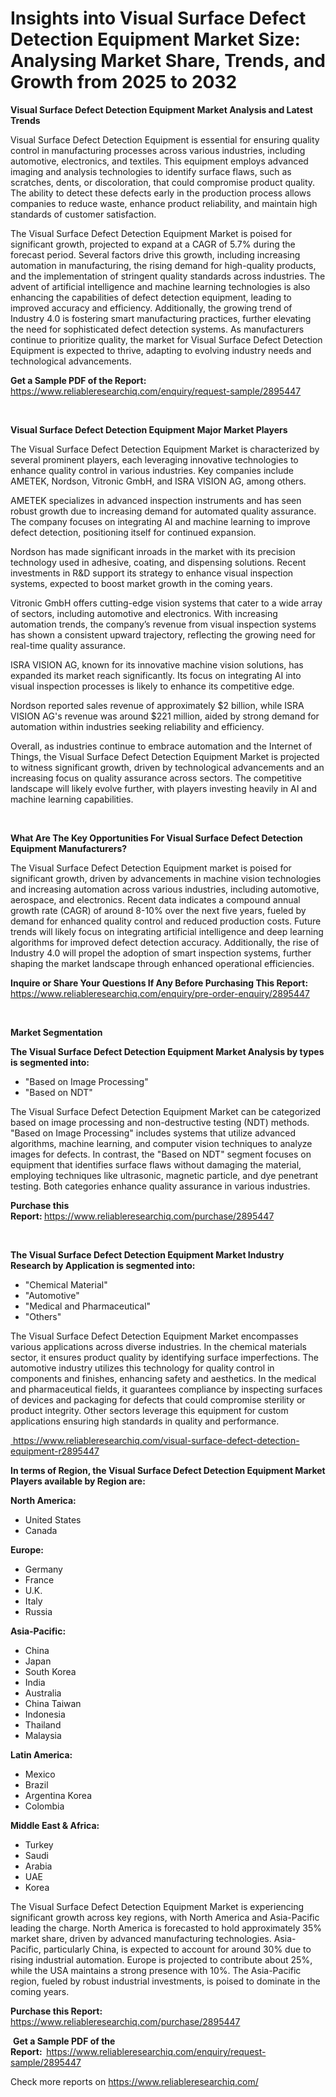 <p><h1>Insights into Visual Surface Defect Detection Equipment Market Size: Analysing Market Share, Trends, and Growth from 2025 to 2032</h1></p><p><strong>Visual Surface Defect Detection Equipment Market Analysis and Latest Trends</strong></p>
<p><p>Visual Surface Defect Detection Equipment is essential for ensuring quality control in manufacturing processes across various industries, including automotive, electronics, and textiles. This equipment employs advanced imaging and analysis technologies to identify surface flaws, such as scratches, dents, or discoloration, that could compromise product quality. The ability to detect these defects early in the production process allows companies to reduce waste, enhance product reliability, and maintain high standards of customer satisfaction.</p><p>The Visual Surface Defect Detection Equipment Market is poised for significant growth, projected to expand at a CAGR of 5.7% during the forecast period. Several factors drive this growth, including increasing automation in manufacturing, the rising demand for high-quality products, and the implementation of stringent quality standards across industries. The advent of artificial intelligence and machine learning technologies is also enhancing the capabilities of defect detection equipment, leading to improved accuracy and efficiency. Additionally, the growing trend of Industry 4.0 is fostering smart manufacturing practices, further elevating the need for sophisticated defect detection systems. As manufacturers continue to prioritize quality, the market for Visual Surface Defect Detection Equipment is expected to thrive, adapting to evolving industry needs and technological advancements.</p></p>
<p><strong>Get a Sample PDF of the Report:&nbsp;</strong> <a href="https://www.reliableresearchiq.com/enquiry/request-sample/2895447?utm_campaign=3026&utm_medium=2&utm_source=Github&utm_content=ia&utm_term=15032025&utm_id=visual-surface-defect-detection-equipment">https://www.reliableresearchiq.com/enquiry/request-sample/2895447</a></p>
<p>&nbsp;</p>
<p><strong>Visual Surface Defect Detection Equipment Major Market Players</strong></p>
<p><p>The Visual Surface Defect Detection Equipment Market is characterized by several prominent players, each leveraging innovative technologies to enhance quality control in various industries. Key companies include AMETEK, Nordson, Vitronic GmbH, and ISRA VISION AG, among others.</p><p>AMETEK specializes in advanced inspection instruments and has seen robust growth due to increasing demand for automated quality assurance. The company focuses on integrating AI and machine learning to improve defect detection, positioning itself for continued expansion.</p><p>Nordson has made significant inroads in the market with its precision technology used in adhesive, coating, and dispensing solutions. Recent investments in R&D support its strategy to enhance visual inspection systems, expected to boost market growth in the coming years.</p><p>Vitronic GmbH offers cutting-edge vision systems that cater to a wide array of sectors, including automotive and electronics. With increasing automation trends, the company’s revenue from visual inspection systems has shown a consistent upward trajectory, reflecting the growing need for real-time quality assurance.</p><p>ISRA VISION AG, known for its innovative machine vision solutions, has expanded its market reach significantly. Its focus on integrating AI into visual inspection processes is likely to enhance its competitive edge. </p><p>Nordson reported sales revenue of approximately $2 billion, while ISRA VISION AG's revenue was around $221 million, aided by strong demand for automation within industries seeking reliability and efficiency.</p><p>Overall, as industries continue to embrace automation and the Internet of Things, the Visual Surface Defect Detection Equipment Market is projected to witness significant growth, driven by technological advancements and an increasing focus on quality assurance across sectors. The competitive landscape will likely evolve further, with players investing heavily in AI and machine learning capabilities.</p></p>
<p>&nbsp;</p>
<p><strong>What Are The Key Opportunities For Visual Surface Defect Detection Equipment Manufacturers?</strong></p>
<p><p>The Visual Surface Defect Detection Equipment market is poised for significant growth, driven by advancements in machine vision technologies and increasing automation across various industries, including automotive, aerospace, and electronics. Recent data indicates a compound annual growth rate (CAGR) of around 8-10% over the next five years, fueled by demand for enhanced quality control and reduced production costs. Future trends will likely focus on integrating artificial intelligence and deep learning algorithms for improved defect detection accuracy. Additionally, the rise of Industry 4.0 will propel the adoption of smart inspection systems, further shaping the market landscape through enhanced operational efficiencies.</p></p>
<p><strong>Inquire or Share Your Questions If Any Before Purchasing This Report:</strong> <a href="https://www.reliableresearchiq.com/enquiry/pre-order-enquiry/2895447?utm_campaign=3026&utm_medium=2&utm_source=Github&utm_content=ia&utm_term=15032025&utm_id=visual-surface-defect-detection-equipment">https://www.reliableresearchiq.com/enquiry/pre-order-enquiry/2895447</a></p>
<p>&nbsp;</p>
<p><strong>Market Segmentation</strong></p>
<p><strong>The Visual Surface Defect Detection Equipment Market Analysis by types is segmented into:</strong></p>
<p><ul><li>"Based on Image Processing"</li><li>"Based on NDT"</li></ul></p>
<p><p>The Visual Surface Defect Detection Equipment Market can be categorized based on image processing and non-destructive testing (NDT) methods. "Based on Image Processing" includes systems that utilize advanced algorithms, machine learning, and computer vision techniques to analyze images for defects. In contrast, the "Based on NDT" segment focuses on equipment that identifies surface flaws without damaging the material, employing techniques like ultrasonic, magnetic particle, and dye penetrant testing. Both categories enhance quality assurance in various industries.</p></p>
<p><strong>Purchase this Report:&nbsp;</strong><a href="https://www.reliableresearchiq.com/purchase/2895447?utm_campaign=3026&utm_medium=2&utm_source=Github&utm_content=ia&utm_term=15032025&utm_id=visual-surface-defect-detection-equipment">https://www.reliableresearchiq.com/purchase/2895447</a></p>
<p>&nbsp;</p>
<p><strong>The Visual Surface Defect Detection Equipment Market Industry Research by Application is segmented into:</strong></p>
<p><ul><li>"Chemical Material"</li><li>"Automotive"</li><li>"Medical and Pharmaceutical"</li><li>"Others"</li></ul></p>
<p><p>The Visual Surface Defect Detection Equipment Market encompasses various applications across diverse industries. In the chemical materials sector, it ensures product quality by identifying surface imperfections. The automotive industry utilizes this technology for quality control in components and finishes, enhancing safety and aesthetics. In the medical and pharmaceutical fields, it guarantees compliance by inspecting surfaces of devices and packaging for defects that could compromise sterility or product integrity. Other sectors leverage this equipment for custom applications ensuring high standards in quality and performance.</p></p>
<p><a href="https://www.reliableresearchiq.com/visual-surface-defect-detection-equipment-r2895447?utm_campaign=3026&utm_medium=2&utm_source=Github&utm_content=ia&utm_term=15032025&utm_id=visual-surface-defect-detection-equipment">&nbsp;https://www.reliableresearchiq.com/visual-surface-defect-detection-equipment-r2895447</a></p>
<p><strong>In terms of Region, the Visual Surface Defect Detection Equipment Market Players available by Region are:</strong></p>
<p>
    <p> <strong> North America: </strong>
        <ul>
            <li>United States</li>
            <li>Canada</li>
        </ul>
        </p> 
    <p> <strong> Europe: </strong>
        <ul>
            <li>Germany</li>
            <li>France</li>
            <li>U.K.</li>
            <li>Italy</li>
            <li>Russia</li>
        </ul>
        </p> 
    <p> <strong> Asia-Pacific: </strong>
        <ul>
            <li>China</li>
            <li>Japan</li>
            <li>South Korea</li>
            <li>India</li>
            <li>Australia</li>
            <li>China Taiwan</li>
            <li>Indonesia</li>
            <li>Thailand</li>
            <li>Malaysia</li>
        </ul>
        </p> 
    <p> <strong> Latin America: </strong>
        <ul>
            <li>Mexico</li>
            <li>Brazil</li>
            <li>Argentina Korea</li>
            <li>Colombia</li>
        </ul>
        </p> 
    <p> <strong> Middle East & Africa: </strong>
        <ul>
            <li>Turkey</li>
            <li>Saudi</li>
            <li>Arabia</li>
            <li>UAE</li>
            <li>Korea</li>
        </ul>
    </p>
    </p>
<p><p>The Visual Surface Defect Detection Equipment Market is experiencing significant growth across key regions, with North America and Asia-Pacific leading the charge. North America is forecasted to hold approximately 35% market share, driven by advanced manufacturing technologies. Asia-Pacific, particularly China, is expected to account for around 30% due to rising industrial automation. Europe is projected to contribute about 25%, while the USA maintains a strong presence with 10%. The Asia-Pacific region, fueled by robust industrial investments, is poised to dominate in the coming years.</p></p>
<p><strong>Purchase this Report: </strong><a href="https://www.reliableresearchiq.com/purchase/2895447?utm_campaign=3026&utm_medium=2&utm_source=Github&utm_content=ia&utm_term=15032025&utm_id=visual-surface-defect-detection-equipment">https://www.reliableresearchiq.com/purchase/2895447</a></p>
<p>&nbsp;<strong>Get a Sample PDF of the Report:&nbsp;&nbsp;</strong><a href="https://www.reliableresearchiq.com/enquiry/request-sample/2895447?utm_campaign=3026&utm_medium=2&utm_source=Github&utm_content=ia&utm_term=15032025&utm_id=visual-surface-defect-detection-equipment">https://www.reliableresearchiq.com/enquiry/request-sample/2895447</a></p>
<p><strong></strong></p>
<p>Check more reports on <a href="https://www.reliableresearchiq.com/?utm_campaign=3026&utm_medium=2&utm_source=Github&utm_content=ia&utm_term=15032025&utm_id=visual-surface-defect-detection-equipment">https://www.reliableresearchiq.com/</a></p>